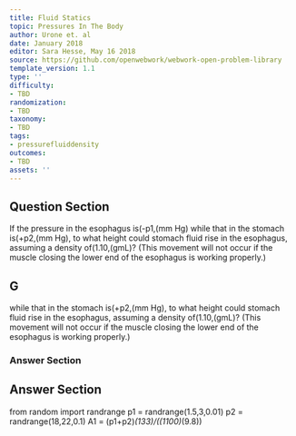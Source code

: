 ```yaml
---
title: Fluid Statics
topic: Pressures In The Body
author: Urone et. al
date: January 2018
editor: Sara Hesse, May 16 2018
source: https://github.com/openwebwork/webwork-open-problem-library
template_version: 1.1
type: ''
difficulty:
- TBD
randomization:
- TBD
taxonomy:
- TBD
tags:
- pressurefluiddensity
outcomes:
- TBD
assets: ''
---
```


## Question Section 

If the pressure in the esophagus is(-p1,(mm Hg) while that in the stomach is(+p2,(mm Hg), to what height could stomach fluid rise in the esophagus, assuming a density of(1.10,(gmL)? (This movement will not occur if the muscle closing the lower end of the esophagus is working properly.)

## G
while that in the stomach is(+p2,(mm Hg), to what height could stomach fluid rise in the esophagus, assuming a density of(1.10,(gmL)? (This movement will not occur if the muscle closing the lower end of the esophagus is working properly.)
### Answer Section


## Answer Section

from random import randrange
p1 = randrange(1.5,3,0.01)
p2 = randrange(18,22,0.1)
A1 = (p1+p2)*(133)/((1100)*(9.8))